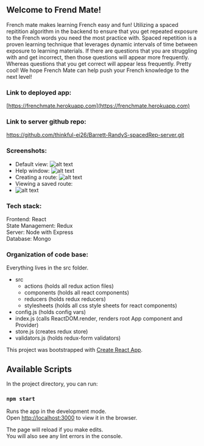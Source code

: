 ## Welcome to Frend Mate!
French mate makes learning French easy and fun! Utilizing a spaced repitition algorithm in the backend to ensure that you get repeated exposure to the French words you need the most practice with. Spaced repetition is a proven learning technique that leverages dynamic intervals of time between exposure to learning materials. If there are questions that you are struggling with and get incorrect, then those questions will appear more frequently. Whereas questions that you get correct will appear less frequently. Pretty cool! We hope French Mate can help push your French knowledge to the next level!

### Link to deployed app: 
[https://frenchmate.herokuapp.com](https://frenchmate.herokuapp.com)

### Link to server github repo:
https://github.com/thinkful-ei26/Barrett-RandyS-spacedRep-server.git


### Screenshots:

- Default view:
![alt text](https://i.imgur.com/Xz8SI8A.png)
- Help window:
![alt text](https://i.imgur.com/NAGgrL7.png)
- Creating a route:
![alt text](https://i.imgur.com/NIei5JJ.png)
- Viewing a saved route:
- ![alt text](https://i.imgur.com/Xz8SI8A.png)

### Tech stack:

Frontend: React<br>
State Management: Redux<br>
Server: Node with Express<br>
Database: Mongo

### Organization of code base:
Everything lives in the src folder.<br>
- src
  - actions (holds all redux action files)
  - components (holds all react components)
  - reducers (holds redux reducers)
  - stylesheets (holds all css style sheets for react components)
 - config.js (holds config vars)
 - index.js (calls ReactDOM.render, renders root App component and Provider)
 - store.js (creates redux store)
 - validators.js (holds redux-form validators)




This project was bootstrapped with [Create React App](https://github.com/facebook/create-react-app).

## Available Scripts

In the project directory, you can run:

### `npm start`

Runs the app in the development mode.<br>
Open [http://localhost:3000](http://localhost:3000) to view it in the browser.

The page will reload if you make edits.<br>
You will also see any lint errors in the console.
